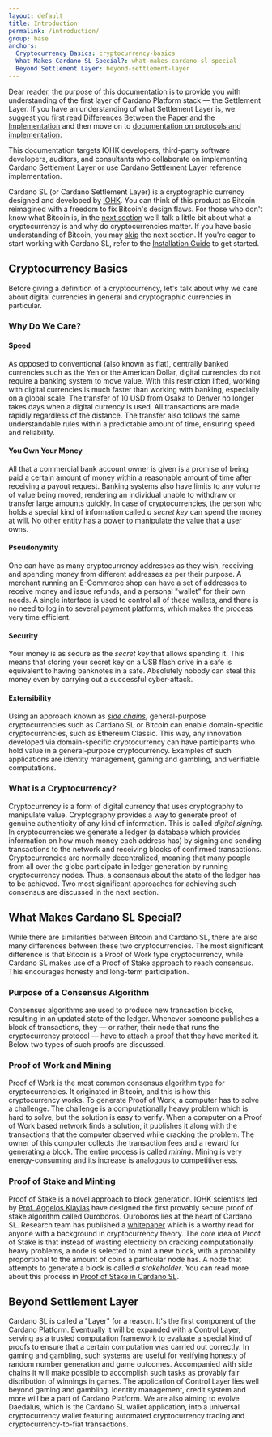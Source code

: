 ```yaml
---
layout: default
title: Introduction
permalink: /introduction/
group: base
anchors:
  Cryptocurrency Basics: cryptocurrency-basics
  What Makes Cardano SL Special?: what-makes-cardano-sl-special
  Beyond Settlement Layer: beyond-settlement-layer
---
```


[//]: # (Reviewed at 52f9b84e88271ee2e30dafd32040b0b793800a8b)

Dear reader, the purpose of this documentation is to provide you with
understanding of the first layer of Cardano Platform stack — the
Settlement Layer. If you have an understanding of what Settlement Layer
is, we suggest you first read
[Differences Between the Paper and the Implementation](/cardano/differences/)
and then move on to
[documentation on protocols and implementation](/technical/protocols/csl-application-level/).

This documentation targets IOHK developers, third-party software
developers, auditors, and consultants who collaborate on
implementing Cardano Settlement Layer or use Cardano Settlement Layer
reference implementation.

Cardano SL (or Cardano Settlement Layer) is a cryptographic
currency designed and developed by [IOHK](https://iohk.io/team). You can
think of this product as Bitcoin reimagined with a freedom to fix
Bitcoin's design flaws. For those who don't know what Bitcoin is, in the
[next section](#cryptocurrency-basics) we'll talk a little bit about what
a cryptocurrency is and why do cryptocurrencies matter.
If you have basic understanding of Bitcoin, you may
[skip](#what-makes-cardano-sl-special) the next
section. If you're eager to start working with Cardano SL, refer to the
[Installation Guide](/installation/) to get started.

## Cryptocurrency Basics

Before giving a definition of a cryptocurrency, let's talk about
why we care about digital currencies in general and cryptographic
currencies in particular.

### Why Do We Care?

#### Speed

As opposed to conventional (also known as fiat), centrally banked
currencies such as the Yen or the American Dollar, digital currencies do not
require a banking system to move value. With this restriction lifted,
working with digital currencies is much faster than working with banking,
especially on a global scale. The transfer of 10 USD from Osaka to Denver
no longer takes days when a digital currency is used.
All transactions are made rapidly regardless of the distance. The
transfer also follows the same understandable rules within a
predictable amount of time, ensuring speed and reliability.

#### You Own Your Money
All that a commercial bank account owner is given is a promise of
being paid a certain amount of money within a reasonable amount of
time after receiving a payout request. Banking systems also have limits to
any volume of value being moved, rendering an individual unable to withdraw
or transfer large amounts quickly. In case of cryptocurrencies, the person
who holds a special kind of information called _a secret key_ can spend
the money at will. No other entity has a power to manipulate the value that
a user owns.

#### Pseudonymity

One can have as many cryptocurrency addresses as they wish, receiving
and spending money from different addresses as per their purpose. A
merchant running an E-Commerce shop can have a set of addresses to
receive money and issue refunds, and a personal "wallet" for their own
needs. A single interface is used to control all of these wallets, and
there is no need to log in to several payment platforms, which makes the
process very time efficient.

#### Security

Your money is as secure as the _secret key_ that allows spending it.
This means that storing your secret key on a USB flash drive in a safe
is equivalent to having banknotes in a safe. Absolutely nobody can steal this
money even by carrying out a successful cyber-attack.

#### Extensibility

Using an approach known as
[_side chains_](https://www.blockstream.com/sidechains.pdf), general-purpose
cryptocurrencies such as Cardano SL or Bitcoin can enable
domain-specific cryptocurrencies, such as Ethereum Classic. This way,
any innovation developed via domain-specific cryptocurrency can have
participants who hold value in a general-purpose cryptocurrency.
Examples of such applications are identity management, gaming and gambling,
and verifiable computations.

### What is a Cryptocurrency?

Cryptocurrency is a form of digital currency that uses cryptography to
manipulate value. Cryptography provides a way to generate
proof of genuine authenticity of any kind of information. This is called
_digital signing_. In cryptocurrencies we generate a ledger (a database
which provides information on how much money each address has) by signing
and sending transactions to the network and receiving blocks of
confirmed transactions. Cryptocurrencies are normally decentralized,
meaning that many people from all over the globe participate in
ledger generation by running cryptocurrency nodes. Thus, a consensus
about the state of the ledger has to be achieved. Two most significant
approaches for achieving such consensus are discussed in the next section.

## What Makes Cardano SL Special?

[//]: # (v0.1.0.0)

While there are similarities between Bitcoin and Cardano SL, there are
also many differences between these two cryptocurrencies.
The most significant difference is that Bitcoin is a Proof of Work type
cryptocurrency, while Cardano SL makes use of a Proof of Stake approach
to reach consensus. This encourages honesty and long-term participation.

### Purpose of a Consensus Algorithm

Consensus algorithms are used to produce new transaction blocks,
resulting in an updated state of the ledger. Whenever someone publishes
a block of transactions, they — or rather, their node that runs the
cryptocurrency protocol — have to attach a proof that they have merited
it. Below two types of such proofs are discussed.

### Proof of Work and Mining

Proof of Work is the most common consensus algorithm type for
cryptocurrencies. It originated in Bitcoin, and this is how this
cryptocurrency works. To generate Proof of Work, a computer has to
solve a challenge. The challenge is a computationally heavy problem
which is hard to solve, but the solution is easy to verify. When a
computer on a Proof of Work based network finds a solution, it publishes
it along with the transactions that the computer observed while
cracking the problem. The owner of this computer collects the transaction
fees and a reward for generating a block. The entire process is called
_mining_. Mining is very energy-consuming and its increase is
analogous to competitiveness.

### Proof of Stake and Minting

Proof of Stake is a novel approach to block generation. IOHK scientists
led by [Prof. Aggelos Kiayias](https://iohk.io/team/aggelos-kiayias/)
have designed the first provably secure proof of stake algorithm called
Ouroboros. Ouroboros lies at the heart of Cardano SL. Research team has
published a
[whitepaper](https://iohk.io/research/papers/a-provably-secure-proof-of-stake-blockchain-protocol/)
which is a worthy read for anyone with a background in cryptocurrency
theory. The core idea of Proof of Stake is that instead of wasting
electricity on cracking computationally heavy problems, a node is
selected to mint a new block, with a probability proportional
to the amount of coins a particular node has. A node that attempts to
generate a block is called _a stakeholder_. You can read more about
this process in [Proof of Stake in Cardano SL](/cardano/proof-of-stake/).

## Beyond Settlement Layer

[//]: # (<2017-02-20>)

Cardano SL is called a "Layer" for a reason. It's the first component of
the Cardano Platform. Eventually it will be expanded with a Control Layer,
serving as a trusted computation framework to evaluate a special
kind of proofs to ensure that a certain computation was carried out
correctly. In gaming and gambling, such systems are useful for
verifying honesty of random number generation and game
outcomes. Accompanied with side chains it will make possible to accomplish
such tasks as provably fair distribution of winnings in games. The
application of Control Layer lies well beyond gaming and gambling. Identity
management, credit system and more will be a part of Cardano Platform.
We are also aiming to evolve Daedalus, which is the Cardano SL wallet
application, into a universal cryptocurrency wallet featuring automated
cryptocurrency trading and cryptocurrency-to-fiat transactions.
